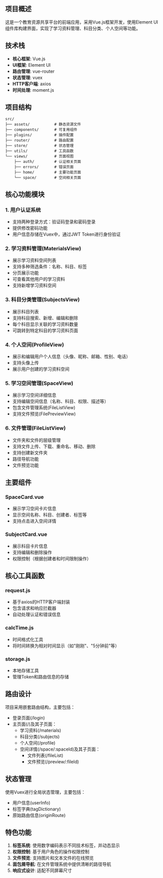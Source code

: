 ## 项目概述

这是一个教育资源共享平台的前端应用，采用Vue.js框架开发，使用Element UI组件库构建界面，实现了学习资料管理、科目分类、个人空间等功能。

## 技术栈

- **核心框架**: Vue.js
- **UI框架**: Element UI
- **路由管理**: vue-router
- **状态管理**: vuex
- **HTTP客户端**: axios
- **时间处理**: moment.js

## 项目结构

```
src/
├── assets/           # 静态资源文件
├── components/       # 可复用组件
├── plugins/          # 插件配置
├── router/           # 路由配置
├── store/            # 状态管理
├── utils/            # 工具函数
└── views/            # 页面视图
    ├── auth/         # 认证相关页面
    ├── errors/       # 错误页面
    ├── home/         # 主要功能页面
    └── space/        # 空间相关页面
```

## 核心功能模块

### 1. 用户认证系统

- 支持两种登录方式：验证码登录和密码登录
- 提供修改密码功能
- 用户信息存储在Vuex中，通过JWT Token进行身份验证

### 2. 学习资料管理(MaterialsView)

- 展示学习资料空间列表
- 支持多种筛选条件：名称、科目、标签
- 分页展示功能
- 可查看其他用户的学习资料
- 支持新增学习资料空间

### 3. 科目分类管理(SubjectsView)

- 展示科目列表
- 支持科目搜索、新增、编辑和删除
- 每个科目显示关联的学习资料数量
- 可跳转到特定科目的学习资料页面

### 4. 个人空间(ProfileView)

- 展示和编辑用户个人信息（头像、昵称、邮箱、性别、电话）
- 支持头像上传
- 展示用户创建的学习资料空间

### 5. 学习空间管理(SpaceView)

- 展示学习空间详细信息
- 支持编辑空间信息（名称、科目、权限、描述等）
- 包含文件管理系统(FileListView)
- 支持文件预览(FilePreviewView)

### 6. 文件管理(FileListView)

- 文件夹和文件的层级管理
- 支持文件上传、下载、重命名、移动、删除
- 支持创建新文件夹
- 路径导航功能
- 文件预览功能

## 主要组件

### SpaceCard.vue

- 展示学习空间卡片信息
- 显示空间名称、科目、创建者、标签等
- 支持点击进入空间详情

### SubjectCard.vue

- 展示科目卡片信息
- 支持编辑和删除操作
- 权限控制（根据创建者和时间限制操作）

## 核心工具函数

### request.js

- 基于axios的HTTP客户端封装
- 包含请求和响应拦截器
- 自动处理认证和错误信息

### calcTime.js

- 时间格式化工具
- 将时间转换为相对时间显示（如"刚刚"、"5分钟前"等）

### storage.js

- 本地存储工具
- 管理Token和路由信息的存储

## 路由设计

项目采用嵌套路由结构，主要包括：

- 登录页面(/login)
- 主页面(/)及其子页面：
  - 学习资料(/materials)
  - 科目分类(/subjects)
  - 个人空间(/profile)
  - 空间详情(/space/:spaceId)及其子页面：
    - 文件列表(/fileList)
    - 文件预览(/preview/:fileId)

## 状态管理

使用Vuex进行全局状态管理，主要包括：

- 用户信息(userInfo)
- 标签字典(tagDictionary)
- 原始路由信息(originRoute)

## 特色功能

1. **标签系统**: 使用数字编码表示不同技术标签，并动态显示
2. **权限控制**: 基于用户角色的操作权限控制
3. **文件预览**: 支持图片和文本文件的在线预览
4. **面包屑导航**: 在文件管理系统中提供清晰的路径导航
5. **响应式设计**: 适配不同屏幕尺寸
